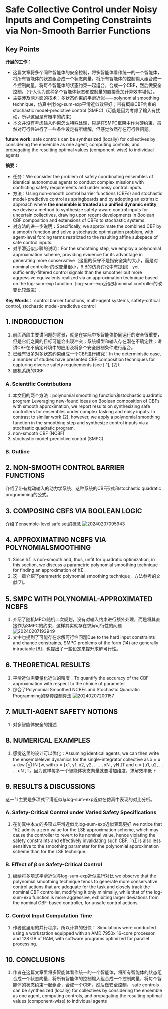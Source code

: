 # Safe Collective Control under Noisy Inputs and Competing Constraints via Non-Smooth Barrier Functions

## Key Points

**开展的工作：**

- 这篇文章将多个同种智能体的安全控制，将多智能体看作统一的一个智能体，将所有智能体的状态组合成一个状态向量，将所有智能体的控制输入组合成一个控制向量，将每个智能体的状态约束一起组合，合成一个CBF，然后做安全控制。（个人认为这种多个智能体状态和控制量的直接叠加计算效率堪忧）。
- 主要涉及两方面的技术：多状态约束的平滑近似——polynomial smoothing technique，仿真中比log-sum-exp平滑近似效果好；带有概率CBF约束的stochastic model-predictive control (SMPC)（可能是因为考虑了输入有扰动，所以这里是有概率的约束）.
- 本文并没有考虑输入约束怎么特殊处理，只是在SMPC框架中作为硬约束，虽然对可行性进行了一些条件设定有所缓解，但感觉依然存在可行性问题。

**future work:**
safe controls can be synthesized (locally) for collectives by considering the ensemble as one agent, computing controls, and propagating the resulting optimal values (component-wise) to individual agents

**摘要：**

- 任务：We consider the problem of safely coordinating ensembles of identical autonomous agents to conduct complex missions with conflicting safety requirements and under noisy control inputs.
- 方法：Using non-smooth control barrier functions (CBFs) and stochastic model-predictive control as springboards and by adopting an extrinsic approach where **the ensemble is treated as a unified dynamic entity**, we devise a method to synthesize safety-aware control inputs for uncertain collectives, drawing upon recent developments in Boolean CBF composition and extensions of CBFs to stochastic systems.
- 对方法的进一步说明：Specifically, we approximate the combined CBF by a smooth function and solve a stochastic optimization problem, with agent-level forcing terms restricted to the resulting affine subspace of safe control inputs.
- 对平滑近似步骤的说明：For the smoothing step, we employ a polynomial approximation scheme, providing evidence for its advantage in generating more conservative（这里的保守不是指安全集的大小，而是对nominal controller的改变量很小，9.B的仿真讨论中有提到） yet sufficiently-filtered control signals than the smoother but more aggressive equivalents realized via an approximation technique based on the log-sum-exp function（log-sum-exp近似对nominal controller的改变比较激进）.

**Key Words：**
control barrier functions, multi-agent systems, safety-critical control, stochastic model-predictive control

## 1. INDRODUCTION

1. 前面两段主要讲问题的背景，就是在实际中多智能体协同运行的安全很重要，但是它们之间的目标可能会出现冲突；系统模型和输入存在潜在不确定性；讲讲CBF在不确定环境中的应用及将多个安全限制条件进行组合。
2. 已经有很多对多状态约束组成一个CBF进行研究：In the deterministic case, a number of studies have presented CBF composition techniques for capturing diverse safety requirements (see [ 1], [2]).
3. 随机系统的CBF

### A. Scientific Contributions

1. 本文用的两个方法：polynomial smoothing function和stochastic quadratic program
   Leveraging new-found ideas on Boolean composition of CBFs with smooth approximation, we report results on synthesizing safe controllers for ensembles under complex tasking and noisy inputs. In contrast to similar work [2], however, we apply a polynomial smoothing function in the smoothing step and synthesize control inputs via a stochastic quadratic program.
2. non-smooth CBF (NCBF)
3. stochastic model-predictive control (SMPC)

### B. Outline

## 2. NON-SMOOTH CONTROL BARRIER FUNCTIONS

介绍了带有扰动输入的动力学系统、这种系统的CBF形式和stochastic quadratic programming的公式。

## 3. COMPOSING CBFS VIA BOOLEAN LOGIC

介绍了ensemble-level safe set的概念
![20240207095943](https://cdn.jsdelivr.net/gh/weijingchao-github/image_hosting_service@main/picture_bed/20240207095943.png)

## 4. APPROXIMATING NCBFS VIA POLYNOMIALSMOOTHING

1. Since hΣ is non-smooth and, thus, unfit for quadratic optimization, in this section, we discuss a parametric polynomial smoothing technique for finding an approximation of hΣ.
2. 这一章介绍了parametric polynomial smoothing technique，方法参考的文献[7]。

## 5. SMPC WITH POLYNOMIAL-APPROXIMATED NCBFS

1. 介绍了随机MPC/随机二次规划，没有对输入约束进行额外处理，而是将其直接作为SMPC的约束，这样其实就存在求解可行性的问题
![20240207193949](https://cdn.jsdelivr.net/gh/weijingchao-github/image_hosting_service@main/picture_bed/20240207193949.png)
2. 文中也提到了可能存在求解可行性问题Due to the hard input constraints and chance constraints, SMPC problems of the form (14) are generally intractable [8]，也提出了一些设定来提升求解可行性。

## 6. THEORETICAL RESULTS

1. 平滑近似需要量化近似的精度：To quantify the accuracy of the CBF approximation with respect to the choice of parameter
2. 综合了Polynomial Smoothed NCBFs and Stochastic Quadratic Programming的整套控制算法
![20240207200157](https://cdn.jsdelivr.net/gh/weijingchao-github/image_hosting_service@main/picture_bed/20240207200157.png)

## 7. MULTI-AGENT SAFETY NOTIONS

1. 对多智能体安全的描述

## 8. NUMERICAL EXAMPLES

1. 感觉这里的设计可以优化：Assuming identical agents, we can then write the ensemblelevel dynamics for the single-integrator collective as  ̇x = u + (kw ⊗ IN )w, with x = [x1, y1, x2, y2, . . . , xN , yN ]T and u = [u1, u2, . . . , uN ]T。因为这样每多一个智能体状态向量就要增加维度，求解效率低下.

## 9. RESULTS & DISCUSSIONS

这一节主要是多项式平滑近似与log-sum-exp近似在仿真中表现的对比分析。

### A. Safety-Critical Control under Varied Safety Specifications

1. 在仿真中本文的多项式平滑近似比log-sum-exp近似表现更好
   we notice that ˆhΣ admits a zero value for the LSE approximation scheme, which may cause the controller to revert to its nominal value, hence violating the safety constraints and effectively invalidating such CBF. ˆhΣ is also less sensitive to the smoothing parameter for the polynomial approximation scheme than for the LSE technique.

### B. Effect of β on Safety-Critical Control

1. 继续将多项式平滑近似与log-sum-exp近似进行对比
   we observe that the polynomial smoothing technique tends to generate more conservative control actions that are adequate for the task and closely track the nominal CBF controller, modifying it only minimally, while that of the log-sum-exp function is more aggressive, exhibiting larger deviations from the nominal CBF-based controller, for unsafe control actions.

### C. Control Input Computation Time

1. 作者这里用的并行程序，所以计算的很快：
   Simulations were conducted using a workstation equipped with an AMD 7950x 16-core processor and 128 GB of RAM, with software programs optimized for parallel processing.

## 10. CONCLUSIONS

1. 作者在这篇文章里将多智能体看作统一的一个智能体，将所有智能体的状态组合成一个状态向量，将所有智能体的控制输入组合成一个控制向量，将每个智能体的状态约束一起组合，合成一个CBF，然后做安全控制。
   safe controls can be synthesized (locally) for collectives by considering the ensemble as one agent, computing controls, and propagating the resulting optimal values (component-wise) to individual agents
